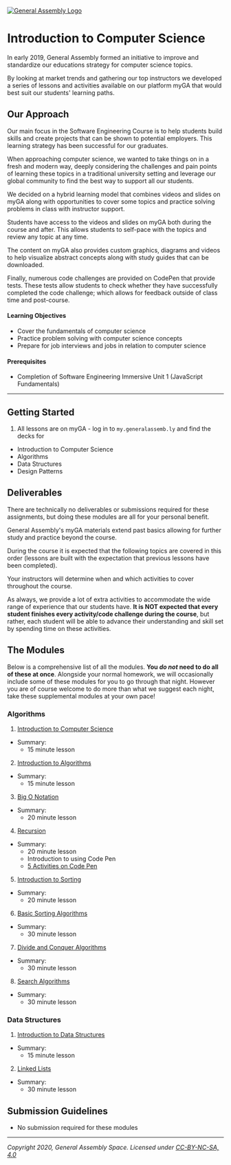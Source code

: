 [![General Assembly Logo](/ga_cog.png)](https://generalassemb.ly)

# Introduction to Computer Science

In early 2019, General Assembly formed an initiative to improve and standardize our educations strategy for computer science topics.

By looking at market trends and gathering our top instructors we developed a series of lessons and activities available on our platform myGA that would best suit our students' learning paths.

## Our Approach

Our main focus in the Software Engineering Course is to help students build skills and create projects that can be shown to potential employers. This learning strategy has been successful for our graduates.

 When approaching computer science, we wanted to take things on in a fresh and modern way, deeply considering the challenges and pain points of learning these topics in a traditional university setting and leverage our global community to find the best way to support all our students.

We decided on a hybrid learning model that combines videos and slides on myGA along with opportunities to cover some topics  and practice solving problems in class with instructor support.

Students have access to the videos and slides on myGA both during the course and after. This allows students to self-pace with the topics and review any topic at any time.

The content on myGA also provides custom graphics, diagrams and videos to help visualize abstract concepts along with study guides that can be downloaded.  

Finally, numerous code challenges are provided on CodePen that provide tests. These tests allow students to check whether they have successfully completed the code challenge; which allows for feedback outside of class time and post-course.

#### Learning Objectives

- Cover the fundamentals of computer science
- Practice problem solving with computer science concepts
- Prepare for job interviews and jobs in relation to computer science

#### Prerequisites

- Completion of Software Engineering Immersive Unit 1 (JavaScript Fundamentals)

---

## Getting Started

1. All lessons are on myGA - log in to `my.generalassemb.ly` and find the decks for
- Introduction to Computer Science
- Algorithms
- Data Structures
- Design Patterns


## Deliverables

There are technically no deliverables or submissions required for these assignments, but doing these modules are all for your personal benefit.

General Assembly's myGA materials extend past basics allowing for further study and practice beyond the course.

During the course it is expected that the following topics are covered  in this order (lessons are built with the expectation that previous lessons have been completed).

Your instructors will determine when and which activities to cover throughout the course.

As always, we provide a lot of extra activities to accommodate the wide range of experience that our students have. **It is NOT expected that every student finishes every activity/code challenge during the course**, but rather, each student will be able to advance their understanding and skill set by spending time on these activities.

## The Modules 

Below is a comprehensive list of all the modules. **You _do not_ need to do all of these at once**. Alongside your normal homework, we will occasionally include some of these modules for you to go through that night. However you are of course welcome to do more than what we suggest each night, take these supplemental modules at your own pace! 

### Algorithms

1. [Introduction to Computer Science](https://my.generalassemb.ly/activities/513)
  - Summary:
    - 15 minute lesson
2. [Introduction to Algorithms](https://my.generalassemb.ly/activities/780)
- Summary:
  - 15 minute lesson
3. [Big O Notation](https://my.generalassemb.ly/activities/511)
- Summary:
  - 20 minute lesson
4. [Recursion](https://my.generalassemb.ly/activities/773)
- Summary:
  - 20 minute lesson
  - Introduction to using Code Pen
  - [5 Activities on Code Pen](https://codepen.io/GAmarketing/pen/oVNWjd?editors=0010#0)
5. [Introduction to Sorting](https://my.generalassemb.ly/activities/818)
- Summary:
  - 20 minute lesson
6. [Basic Sorting Algorithms](https://my.generalassemb.ly/activities/778)
- Summary:
  - 30 minute lesson
7. [Divide and Conquer Algorithms](https://my.generalassemb.ly/activities/778)
- Summary:
  - 30 minute lesson
8. [Search Algorithms](https://my.generalassemb.ly/activities/778)
- Summary:
  - 30 minute lesson

### Data Structures

1. [Introduction to Data Structures](https://my.generalassemb.ly/activities/878)
- Summary:
  - 15 minute lesson
2. [Linked Lists](https://my.generalassemb.ly/activities/397)
- Summary:
  - 30 minute lesson


## Submission Guidelines

- No submission required for these modules

---

*Copyright 2020, General Assembly Space. Licensed under [CC-BY-NC-SA, 4.0](https://creativecommons.org/licenses/by-nc-sa/4.0/)*